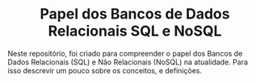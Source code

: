 <h1 align="center">Papel dos Bancos de Dados Relacionais SQL e NoSQL</h1>
Neste repositório, foi criado para  compreender o papel dos Bancos de Dados Relacionais (SQL) e Não Relacionais (NoSQL)  na atualidade. Para isso descrevir um pouco sobre os conceitos, e definições.
